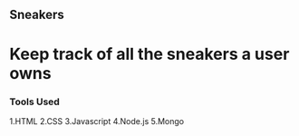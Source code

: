 ## Sneakers

# Keep track of all the sneakers a user owns 

### Tools Used

1.HTML
2.CSS
3.Javascript
4.Node.js
5.Mongo




